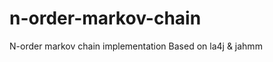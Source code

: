 n-order-markov-chain
====================

N-order markov chain implementation
Based on la4j & jahmm